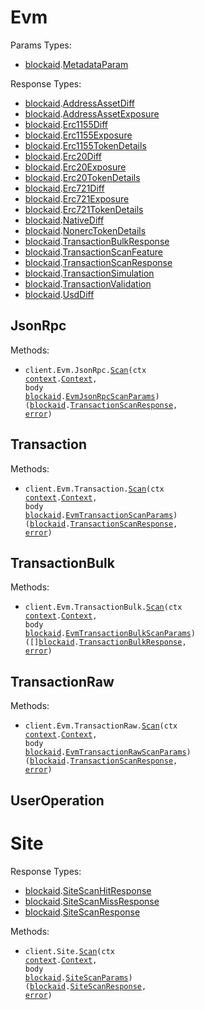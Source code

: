 # Evm

Params Types:

- <a href="https://pkg.go.dev/github.com/stainless-sdks/blockaid-go">blockaid</a>.<a href="https://pkg.go.dev/github.com/stainless-sdks/blockaid-go#MetadataParam">MetadataParam</a>

Response Types:

- <a href="https://pkg.go.dev/github.com/stainless-sdks/blockaid-go">blockaid</a>.<a href="https://pkg.go.dev/github.com/stainless-sdks/blockaid-go#AddressAssetDiff">AddressAssetDiff</a>
- <a href="https://pkg.go.dev/github.com/stainless-sdks/blockaid-go">blockaid</a>.<a href="https://pkg.go.dev/github.com/stainless-sdks/blockaid-go#AddressAssetExposure">AddressAssetExposure</a>
- <a href="https://pkg.go.dev/github.com/stainless-sdks/blockaid-go">blockaid</a>.<a href="https://pkg.go.dev/github.com/stainless-sdks/blockaid-go#Erc1155Diff">Erc1155Diff</a>
- <a href="https://pkg.go.dev/github.com/stainless-sdks/blockaid-go">blockaid</a>.<a href="https://pkg.go.dev/github.com/stainless-sdks/blockaid-go#Erc1155Exposure">Erc1155Exposure</a>
- <a href="https://pkg.go.dev/github.com/stainless-sdks/blockaid-go">blockaid</a>.<a href="https://pkg.go.dev/github.com/stainless-sdks/blockaid-go#Erc1155TokenDetails">Erc1155TokenDetails</a>
- <a href="https://pkg.go.dev/github.com/stainless-sdks/blockaid-go">blockaid</a>.<a href="https://pkg.go.dev/github.com/stainless-sdks/blockaid-go#Erc20Diff">Erc20Diff</a>
- <a href="https://pkg.go.dev/github.com/stainless-sdks/blockaid-go">blockaid</a>.<a href="https://pkg.go.dev/github.com/stainless-sdks/blockaid-go#Erc20Exposure">Erc20Exposure</a>
- <a href="https://pkg.go.dev/github.com/stainless-sdks/blockaid-go">blockaid</a>.<a href="https://pkg.go.dev/github.com/stainless-sdks/blockaid-go#Erc20TokenDetails">Erc20TokenDetails</a>
- <a href="https://pkg.go.dev/github.com/stainless-sdks/blockaid-go">blockaid</a>.<a href="https://pkg.go.dev/github.com/stainless-sdks/blockaid-go#Erc721Diff">Erc721Diff</a>
- <a href="https://pkg.go.dev/github.com/stainless-sdks/blockaid-go">blockaid</a>.<a href="https://pkg.go.dev/github.com/stainless-sdks/blockaid-go#Erc721Exposure">Erc721Exposure</a>
- <a href="https://pkg.go.dev/github.com/stainless-sdks/blockaid-go">blockaid</a>.<a href="https://pkg.go.dev/github.com/stainless-sdks/blockaid-go#Erc721TokenDetails">Erc721TokenDetails</a>
- <a href="https://pkg.go.dev/github.com/stainless-sdks/blockaid-go">blockaid</a>.<a href="https://pkg.go.dev/github.com/stainless-sdks/blockaid-go#NativeDiff">NativeDiff</a>
- <a href="https://pkg.go.dev/github.com/stainless-sdks/blockaid-go">blockaid</a>.<a href="https://pkg.go.dev/github.com/stainless-sdks/blockaid-go#NonercTokenDetails">NonercTokenDetails</a>
- <a href="https://pkg.go.dev/github.com/stainless-sdks/blockaid-go">blockaid</a>.<a href="https://pkg.go.dev/github.com/stainless-sdks/blockaid-go#TransactionBulkResponse">TransactionBulkResponse</a>
- <a href="https://pkg.go.dev/github.com/stainless-sdks/blockaid-go">blockaid</a>.<a href="https://pkg.go.dev/github.com/stainless-sdks/blockaid-go#TransactionScanFeature">TransactionScanFeature</a>
- <a href="https://pkg.go.dev/github.com/stainless-sdks/blockaid-go">blockaid</a>.<a href="https://pkg.go.dev/github.com/stainless-sdks/blockaid-go#TransactionScanResponse">TransactionScanResponse</a>
- <a href="https://pkg.go.dev/github.com/stainless-sdks/blockaid-go">blockaid</a>.<a href="https://pkg.go.dev/github.com/stainless-sdks/blockaid-go#TransactionSimulation">TransactionSimulation</a>
- <a href="https://pkg.go.dev/github.com/stainless-sdks/blockaid-go">blockaid</a>.<a href="https://pkg.go.dev/github.com/stainless-sdks/blockaid-go#TransactionValidation">TransactionValidation</a>
- <a href="https://pkg.go.dev/github.com/stainless-sdks/blockaid-go">blockaid</a>.<a href="https://pkg.go.dev/github.com/stainless-sdks/blockaid-go#UsdDiff">UsdDiff</a>

## JsonRpc

Methods:

- <code title="post /evm/json-rpc/scan">client.Evm.JsonRpc.<a href="https://pkg.go.dev/github.com/stainless-sdks/blockaid-go#EvmJsonRpcService.Scan">Scan</a>(ctx <a href="https://pkg.go.dev/context">context</a>.<a href="https://pkg.go.dev/context#Context">Context</a>, body <a href="https://pkg.go.dev/github.com/stainless-sdks/blockaid-go">blockaid</a>.<a href="https://pkg.go.dev/github.com/stainless-sdks/blockaid-go#EvmJsonRpcScanParams">EvmJsonRpcScanParams</a>) (<a href="https://pkg.go.dev/github.com/stainless-sdks/blockaid-go">blockaid</a>.<a href="https://pkg.go.dev/github.com/stainless-sdks/blockaid-go#TransactionScanResponse">TransactionScanResponse</a>, <a href="https://pkg.go.dev/builtin#error">error</a>)</code>

## Transaction

Methods:

- <code title="post /evm/transaction/scan">client.Evm.Transaction.<a href="https://pkg.go.dev/github.com/stainless-sdks/blockaid-go#EvmTransactionService.Scan">Scan</a>(ctx <a href="https://pkg.go.dev/context">context</a>.<a href="https://pkg.go.dev/context#Context">Context</a>, body <a href="https://pkg.go.dev/github.com/stainless-sdks/blockaid-go">blockaid</a>.<a href="https://pkg.go.dev/github.com/stainless-sdks/blockaid-go#EvmTransactionScanParams">EvmTransactionScanParams</a>) (<a href="https://pkg.go.dev/github.com/stainless-sdks/blockaid-go">blockaid</a>.<a href="https://pkg.go.dev/github.com/stainless-sdks/blockaid-go#TransactionScanResponse">TransactionScanResponse</a>, <a href="https://pkg.go.dev/builtin#error">error</a>)</code>

## TransactionBulk

Methods:

- <code title="post /evm/transaction-bulk/scan">client.Evm.TransactionBulk.<a href="https://pkg.go.dev/github.com/stainless-sdks/blockaid-go#EvmTransactionBulkService.Scan">Scan</a>(ctx <a href="https://pkg.go.dev/context">context</a>.<a href="https://pkg.go.dev/context#Context">Context</a>, body <a href="https://pkg.go.dev/github.com/stainless-sdks/blockaid-go">blockaid</a>.<a href="https://pkg.go.dev/github.com/stainless-sdks/blockaid-go#EvmTransactionBulkScanParams">EvmTransactionBulkScanParams</a>) ([]<a href="https://pkg.go.dev/github.com/stainless-sdks/blockaid-go">blockaid</a>.<a href="https://pkg.go.dev/github.com/stainless-sdks/blockaid-go#TransactionBulkResponse">TransactionBulkResponse</a>, <a href="https://pkg.go.dev/builtin#error">error</a>)</code>

## TransactionRaw

Methods:

- <code title="post /evm/transaction-raw/scan">client.Evm.TransactionRaw.<a href="https://pkg.go.dev/github.com/stainless-sdks/blockaid-go#EvmTransactionRawService.Scan">Scan</a>(ctx <a href="https://pkg.go.dev/context">context</a>.<a href="https://pkg.go.dev/context#Context">Context</a>, body <a href="https://pkg.go.dev/github.com/stainless-sdks/blockaid-go">blockaid</a>.<a href="https://pkg.go.dev/github.com/stainless-sdks/blockaid-go#EvmTransactionRawScanParams">EvmTransactionRawScanParams</a>) (<a href="https://pkg.go.dev/github.com/stainless-sdks/blockaid-go">blockaid</a>.<a href="https://pkg.go.dev/github.com/stainless-sdks/blockaid-go#TransactionScanResponse">TransactionScanResponse</a>, <a href="https://pkg.go.dev/builtin#error">error</a>)</code>

## UserOperation

# Site

Response Types:

- <a href="https://pkg.go.dev/github.com/stainless-sdks/blockaid-go">blockaid</a>.<a href="https://pkg.go.dev/github.com/stainless-sdks/blockaid-go#SiteScanHitResponse">SiteScanHitResponse</a>
- <a href="https://pkg.go.dev/github.com/stainless-sdks/blockaid-go">blockaid</a>.<a href="https://pkg.go.dev/github.com/stainless-sdks/blockaid-go#SiteScanMissResponse">SiteScanMissResponse</a>
- <a href="https://pkg.go.dev/github.com/stainless-sdks/blockaid-go">blockaid</a>.<a href="https://pkg.go.dev/github.com/stainless-sdks/blockaid-go#SiteScanResponse">SiteScanResponse</a>

Methods:

- <code title="post /site/scan">client.Site.<a href="https://pkg.go.dev/github.com/stainless-sdks/blockaid-go#SiteService.Scan">Scan</a>(ctx <a href="https://pkg.go.dev/context">context</a>.<a href="https://pkg.go.dev/context#Context">Context</a>, body <a href="https://pkg.go.dev/github.com/stainless-sdks/blockaid-go">blockaid</a>.<a href="https://pkg.go.dev/github.com/stainless-sdks/blockaid-go#SiteScanParams">SiteScanParams</a>) (<a href="https://pkg.go.dev/github.com/stainless-sdks/blockaid-go">blockaid</a>.<a href="https://pkg.go.dev/github.com/stainless-sdks/blockaid-go#SiteScanResponse">SiteScanResponse</a>, <a href="https://pkg.go.dev/builtin#error">error</a>)</code>
